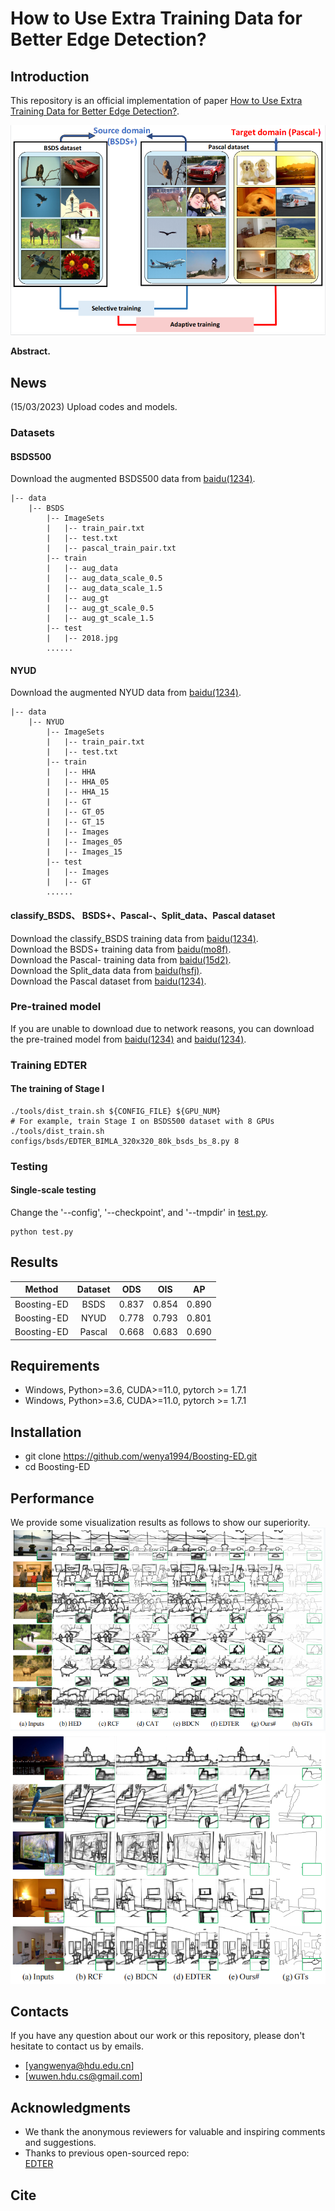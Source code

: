 # How to Use Extra Training Data for Better Edge Detection?


## Introduction
This repository is an official implementation of paper [How to Use Extra Training Data for Better Edge Detection?]().

![Boosting](overview.png)

**Abstract.** 
## News
(15/03/2023) Upload codes and models. 

### Datasets
#### BSDS500
Download the augmented BSDS500 data from [baidu(1234)](https://pan.baidu.com/s/1HFD98P1VVnmQU4tEwbIapw).<br/>
```
|-- data
    |-- BSDS
        |-- ImageSets
        |   |-- train_pair.txt
        |   |-- test.txt
        |   |-- pascal_train_pair.txt
        |-- train
        |   |-- aug_data
        |   |-- aug_data_scale_0.5
        |   |-- aug_data_scale_1.5
        |   |-- aug_gt
        |   |-- aug_gt_scale_0.5
        |   |-- aug_gt_scale_1.5
        |-- test
        |   |-- 2018.jpg
        ......
```
#### NYUD
Download the augmented NYUD data from [baidu(1234)](https://pan.baidu.com/s/1L2VMVtRYUctLpCubMhFvhw).<br/>
```
|-- data
    |-- NYUD
        |-- ImageSets
        |   |-- train_pair.txt
        |   |-- test.txt
        |-- train
        |   |-- HHA
        |   |-- HHA_05
        |   |-- HHA_15
        |   |-- GT
        |   |-- GT_05
        |   |-- GT_15
        |   |-- Images
        |   |-- Images_05
        |   |-- Images_15
        |-- test
        |   |-- Images
        |   |-- GT
        ......
```
#### classify_BSDS、 BSDS+、Pascal-、Split_data、Pascal dataset
Download the classify_BSDS training data from [baidu(1234)](https://pan.baidu.com/s/1NMDOlvRD2ubswLPgOIFTmw).<br/>
Download the BSDS+ training data from [baidu(mo8f)](https://pan.baidu.com/s/18BovnitenwCrdYkE1JLltw?pwd=mo8f).<br/>
Download the Pascal- training data from [baidu(15d2)](https://pan.baidu.com/s/1c55qGxc1mzTLzSf7FwQJ8w?pwd=15d2).<br/>
Download the Split_data data from [baidu(hsfj)](https://pan.baidu.com/s/16MZRO5mHzDRa5MS5dYacvg?pwd=hsfj).<br/>
Download the Pascal dataset from [baidu(1234)](https://pan.baidu.com/s/1yQFOem4b1DHjMerD2I-eow).<br/>

### Pre-trained model
If you are unable to download due to network reasons, you can download the pre-trained model from 
[baidu(1234)](https://pan.baidu.com/s/1NcweqeAhAXbn3yTkaXC1dw) 
and 
[baidu(1234)](https://pan.baidu.com/s/1lLfeSjrxuY5yMLaL1RE1NA).

###  Training EDTER
#### The training of Stage I
```shell
./tools/dist_train.sh ${CONFIG_FILE} ${GPU_NUM} 
# For example, train Stage I on BSDS500 dataset with 8 GPUs
./tools/dist_train.sh configs/bsds/EDTER_BIMLA_320x320_80k_bsds_bs_8.py 8
```

### Testing
#### Single-scale testing
Change the '--config', '--checkpoint', and '--tmpdir' in [test.py](https://github.com/MengyangPu/EDTER/blob/main/tools/test.py).
```shell
python test.py
```

## Results
| **Method**  | **Dataset** | **ODS** | **OIS** | **AP** |
|:-----------:|:-----------:|:-------:|:-------:|:------:|
| Boosting-ED |    BSDS     |  0.837  |  0.854  | 0.890  |
| Boosting-ED |    NYUD     |  0.778  |  0.793  | 0.801  |
| Boosting-ED |   Pascal    |  0.668  |  0.683  | 0.690  |
 


## Requirements
* Windows, Python>=3.6, CUDA>=11.0, pytorch >= 1.7.1
* Windows, Python>=3.6, CUDA>=11.0, pytorch >= 1.7.1

## Installation
* git clone https://github.com/wenya1994/Boosting-ED.git
* cd Boosting-ED

## Performance
We provide some visualization results as follows to show our superiority.
![](BSDS.png)
![](Pascal.png)

## Contacts
If you have any question about our work or this repository, please don't hesitate to contact us by emails.
- [yangwenya@hdu.edu.cn]
- [wuwen.hdu.cs@gmail.com]


## Acknowledgments
- We thank the anonymous reviewers for valuable and inspiring comments and suggestions.
- Thanks to previous open-sourced repo:<br/>
  [EDTER](https://github.com/MengyangPu/EDTER)<br/>

## Cite
```
```
